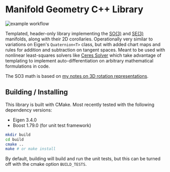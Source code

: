# Manifold Geometry C++ Library

![example workflow](https://github.com/goromal/manif-geom-cpp/actions/workflows/test.yml/badge.svg)

Templated, header-only library implementing the [SO(3)](include/SO3.h) and [SE(3)](include/SE3.h) manifolds, along with their 2D corollaries. Operationally very similar to variations on Eigen's `Quaternion<T>` class, but with added chart maps and rules for addition and subtraction on tangent spaces. Meant to be used with nonlinear least-squares solvers like [Ceres Solver](http://ceres-solver.org/) which take advantage of templating to implement auto-differentiation on arbitrary mathematical formulations in code.

The SO3 math is based on [my notes on 3D rotation representations](https://notes.andrewtorgesen.com/doku.php?id=public:implementing-rotations).

## Building / Installing

This library is built with CMake. Most recently tested with the following dependency versions:

- Eigen 3.4.0
- Boost 1.79.0 (for unit test framework)

```bash
mkdir build
cd build
cmake ..
make # or make install
```

By default, building will build and run the unit tests, but this can be turned off with the cmake option `BUILD_TESTS`.
